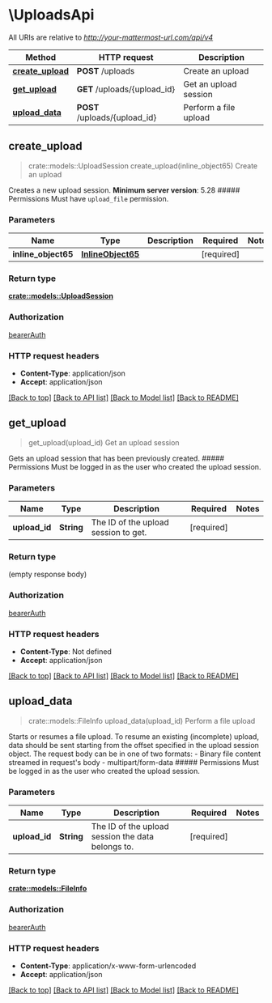 # \UploadsApi

All URIs are relative to *http://your-mattermost-url.com/api/v4*

Method | HTTP request | Description
------------- | ------------- | -------------
[**create_upload**](UploadsApi.md#create_upload) | **POST** /uploads | Create an upload
[**get_upload**](UploadsApi.md#get_upload) | **GET** /uploads/{upload_id} | Get an upload session
[**upload_data**](UploadsApi.md#upload_data) | **POST** /uploads/{upload_id} | Perform a file upload



## create_upload

> crate::models::UploadSession create_upload(inline_object65)
Create an upload

Creates a new upload session.  __Minimum server version__: 5.28 ##### Permissions Must have `upload_file` permission. 

### Parameters


Name | Type | Description  | Required | Notes
------------- | ------------- | ------------- | ------------- | -------------
**inline_object65** | [**InlineObject65**](InlineObject65.md) |  | [required] |

### Return type

[**crate::models::UploadSession**](UploadSession.md)

### Authorization

[bearerAuth](../README.md#bearerAuth)

### HTTP request headers

- **Content-Type**: application/json
- **Accept**: application/json

[[Back to top]](#) [[Back to API list]](../README.md#documentation-for-api-endpoints) [[Back to Model list]](../README.md#documentation-for-models) [[Back to README]](../README.md)


## get_upload

> get_upload(upload_id)
Get an upload session

Gets an upload session that has been previously created.  ##### Permissions Must be logged in as the user who created the upload session. 

### Parameters


Name | Type | Description  | Required | Notes
------------- | ------------- | ------------- | ------------- | -------------
**upload_id** | **String** | The ID of the upload session to get. | [required] |

### Return type

 (empty response body)

### Authorization

[bearerAuth](../README.md#bearerAuth)

### HTTP request headers

- **Content-Type**: Not defined
- **Accept**: application/json

[[Back to top]](#) [[Back to API list]](../README.md#documentation-for-api-endpoints) [[Back to Model list]](../README.md#documentation-for-models) [[Back to README]](../README.md)


## upload_data

> crate::models::FileInfo upload_data(upload_id)
Perform a file upload

Starts or resumes a file upload.   To resume an existing (incomplete) upload, data should be sent starting from the offset specified in the upload session object.  The request body can be in one of two formats: - Binary file content streamed in request's body - multipart/form-data  ##### Permissions Must be logged in as the user who created the upload session. 

### Parameters


Name | Type | Description  | Required | Notes
------------- | ------------- | ------------- | ------------- | -------------
**upload_id** | **String** | The ID of the upload session the data belongs to. | [required] |

### Return type

[**crate::models::FileInfo**](FileInfo.md)

### Authorization

[bearerAuth](../README.md#bearerAuth)

### HTTP request headers

- **Content-Type**: application/x-www-form-urlencoded
- **Accept**: application/json

[[Back to top]](#) [[Back to API list]](../README.md#documentation-for-api-endpoints) [[Back to Model list]](../README.md#documentation-for-models) [[Back to README]](../README.md)

